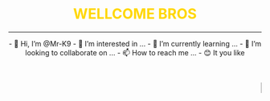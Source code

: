<center>
<font color=gold><h1><b>WELLCOME BROS</b></h1></font><hr>
- 👋 Hi, I’m @Mr-K9
- 👀 I’m interested in ...
- 🌱 I’m currently learning ...
- 💞️ I’m looking to collaborate on ...
- 📫 How to reach me ...
- 😊 It you like
<h1><b><marquee>H@CK3D BY K9</marquee></b></h1>
</center>		
<!---
Mr-K9/Mr-K9 is a ✨ special ✨ repository because its `README.md` (this file) appears on your GitHub profile.
You can click the Preview link to take a look at your changes.
--->
